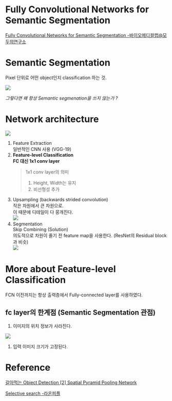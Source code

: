 # Fully Convolutional Networks for Semantic Segmentation

[Fully Convolutional Networks for Semantic Segmentation -바이오메디컬랩@모두의연구소](https://modulabs-biomedical.github.io/FCN)

# Semantic Segmentation

Pixel 단위로 어떤 object인지 classification 하는 것.

![](https://modulabs-biomedical.github.io/assets/images/posts/2017-12-21-FCN/fig1.jpg)

_그렇다면 왜 항상 Semantic segmenation을 쓰지 않는가 ?_

# Network architecture

![](https://modulabs-biomedical.github.io/assets/images/posts/2017-12-21-FCN/fig3.jpg)

1.  Feature Extraction  
    일반적인 CNN 사용 (VGG-19)
1.  **Feature-level Classification**  
    **FC 대신 1x1 conv layer**
    > 1x1 conv layer의 의미
    >
    > 1. Height, Width는 유지
    > 1. 비선형성 추가
1.  Upsampling (backwards strided convolution)  
    작은 차원에서 큰 차원으로.  
    이 때문에 디테일이 다 뭉개진다.  
    ![](https://modulabs-biomedical.github.io/assets/images/posts/2017-12-21-FCN/fig5.jpg)
1.  Segmentation  
    Skip Combining (Solution)  
     의도적으로 차원이 줄기 전 feature map을 사용한다. (ResNet의 Residual block과 비슷)  
    ![](https://modulabs-biomedical.github.io/assets/images/posts/2017-12-21-FCN/fig9.jpg)

# More about Feature-level Classification

FCN 이전까지는 항상 출력층에서 Fully-connected layer를 사용하였다.

## fc layer의 한계점 (Semantic Segmentation 관점)

1. 이미지의 위치 정보가 사라진다.

![](https://miro.medium.com/max/1400/1*IZ04YiEdorka6zx-vAzf-g.png)

1. 입력 이미지 크기가 고정된다.

<!-- reference -->

# Reference

[갈아먹는 Object Detection [2] Spatial Pyramid Pooling Network](https://yeomko.tistory.com/14)

[Selective search -라온피플](https://m.blog.naver.com/laonple/220918802749)
